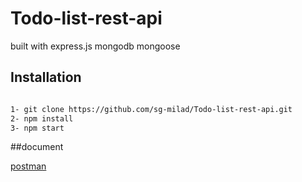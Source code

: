 # Todo-list-rest-api

built with express.js mongodb mongoose

## Installation

```bash

1- git clone https://github.com/sg-milad/Todo-list-rest-api.git
2- npm install
3- npm start

```
##document 

[postman](https://documenter.getpostman.com/view/19098780/UzJSHYiZ)





